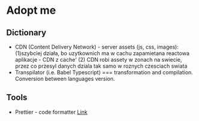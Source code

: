 # Adopt me

## Dictionary
- CDN (Content Delivery Network) - server assets (js, css, images):
(1)szybciej działa, bo uzytkownich ma w cachu zapamietana reactowa aplikacje - CDN z cache' 
(2) CDN robi assety w zonach na swiecie, przez co przesyl danych dziala tak samo w roznych czesciach swiata 
- Transpilator (i.e. Babel Typescript) === transformation and compilation. Conversion between languages version.

## Tools
- Prettier - code formatter [Link](https://www.npmjs.com/package/prettier)